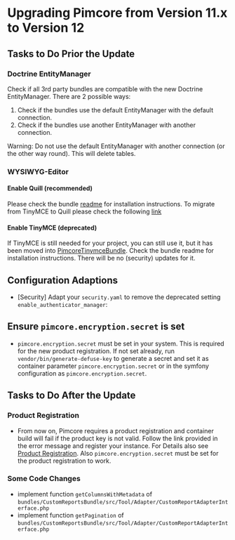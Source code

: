 # Upgrading Pimcore from Version 11.x to Version 12

## Tasks to Do Prior the Update
### Doctrine EntityManager
Check if all 3rd party bundles are compatible with the new Doctrine EntityManager.
There are 2 possible ways:
1. Check if the bundles use the default EntityManager with the default connection.
2. Check if the bundles use another EntityManager with another connection.

Warning: Do not use the default EntityManager with another connection (or the other way round). This will delete tables.


### WYSIWYG-Editor
#### Enable Quill (recommended)
Please check the bundle [readme](https://github.com/pimcore/quill-bundle/blob/1.x/README.md) for installation instructions.
To migrate from TinyMCE to Quill please check the following [link](https://github.com/pimcore/quill-bundle/blob/1.x/doc/01_Migration_to_Quill.md)

#### Enable TinyMCE (deprecated)
If TinyMCE is still needed for your project, you can still use it, but it has been moved into [PimcoreTinymceBundle](https://github.com/pimcore/tinymce-bundle/blob/1.x/README.md). Check the bundle readme for installation instructions.
There will be no (security) updates for it.

## Configuration Adaptions
- [Security] Adapt your `security.yaml` to remove the deprecated setting `enable_authenticator_manager`:

## Ensure `pimcore.encryption.secret` is set
- `pimcore.encryption.secret` must be set in your system. This is required for the new product registration. 
  If not set already, run `vendor/bin/generate-defuse-key` to generate a secret and set it as 
  container parameter `pimcore.encryption.secret` or in the symfony configuration as `pimcore.encryption.secret`. 


## Tasks to Do After the Update

### Product Registration
- From now on, Pimcore requires a product registration and container build will fail if the product key is not valid.
  Follow the link provided in the error message and register your instance. For Details also see 
  [Product Registration](../../01_Getting_Started/02_Product_Registration.md).
  Also `pimcore.encryption.secret` must be set for the product registration to work.


### Some Code Changes

- implement function `getColumnsWithMetadata` of `bundles/CustomReportsBundle/src/Tool/Adapter/CustomReportAdapterInterface.php`
- implement function `getPagination` of `bundles/CustomReportsBundle/src/Tool/Adapter/CustomReportAdapterInterface.php`
